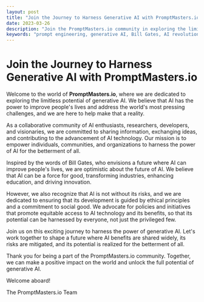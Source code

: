 ```yaml
---
layout: post
title: "Join the Journey to Harness Generative AI with PromptMasters.io"
date: 2023-03-26
description: "Join the PromptMasters.io community in exploring the limitless potential of generative AI. Our mission is to empower individuals, communities, and organizations to harness the power of AI for the betterment of all."
keywords: "prompt engineering, generative AI, Bill Gates, AI revolution, collaborative environment, ethical principles, equitable access"
---
```


# Join the Journey to Harness Generative AI with PromptMasters.io

Welcome to the world of **PromptMasters.io**, where we are dedicated to exploring the limitless potential of generative AI. We believe that AI has the power to improve people's lives and address the world's most pressing challenges, and we are here to help make that a reality.

As a collaborative community of AI enthusiasts, researchers, developers, and visionaries, we are committed to sharing information, exchanging ideas, and contributing to the advancement of AI technology. Our mission is to empower individuals, communities, and organizations to harness the power of AI for the betterment of all.

Inspired by the words of Bill Gates, who envisions a future where AI can improve people's lives, we are optimistic about the future of AI. We believe that AI can be a force for good, transforming industries, enhancing education, and driving innovation.

However, we also recognize that AI is not without its risks, and we are dedicated to ensuring that its development is guided by ethical principles and a commitment to social good. We advocate for policies and initiatives that promote equitable access to AI technology and its benefits, so that its potential can be harnessed by everyone, not just the privileged few.

Join us on this exciting journey to harness the power of generative AI. Let's work together to shape a future where AI benefits are shared widely, its risks are mitigated, and its potential is realized for the betterment of all.

Thank you for being a part of the PromptMasters.io community. Together, we can make a positive impact on the world and unlock the full potential of generative AI.

Welcome aboard!

The PromptMasters.io Team
